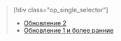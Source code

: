 > [!div class="op_single_selector"]
> * [Обновление 2](../articles/storsimple/storsimple-manage-jobs-u2.md)
> * [Обновление 1 и более ранние](../articles/storsimple/storsimple-manage-jobs.md)
> 
> 

